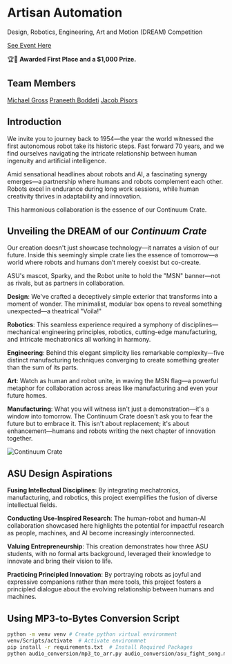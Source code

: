 # Artisan Automation

Design, Robotics, Engineering, Art and Motion (DREAM) Competition

[See Event Here](https://intheloop.engineering.asu.edu/2025/04/18/attend-the-dream-competition-seminar-april-25/)

🏆🥇 **Awarded First Place and a $1,000 Prize.**

## Team Members

[Michael Gross](https://github.com/MGross21)
[Praneeth Boddeti](https://github.com/pbleedblue)
[Jacob Pisors](https://github.com/JPisors)

## Introduction

We invite you to journey back to 1954—the year the world witnessed the first autonomous robot take its historic steps. Fast forward 70 years, and we find ourselves navigating the intricate relationship between human ingenuity and artificial intelligence.

Amid sensational headlines about robots and AI, a fascinating synergy emerges—a partnership where humans and robots complement each other. Robots excel in endurance during long work sessions, while human creativity thrives in adaptability and innovation.

This harmonious collaboration is the essence of our Continuum Crate.

## Unveiling the DREAM of our *Continuum Crate*

Our creation doesn't just showcase technology—it narrates a vision of our future. Inside this seemingly simple crate lies the essence of tomorrow—a world where robots and humans don’t merely coexist but co-create.

ASU's mascot, Sparky, and the Robot unite to hold the "MSN" banner—not as rivals, but as partners in collaboration.

**Design**: We've crafted a deceptively simple exterior that transforms into a moment of wonder. The minimalist, modular box opens to reveal something unexpected—a theatrical "Voila!"

**Robotics**: This seamless experience required a symphony of disciplines—mechanical engineering principles, robotics, cutting-edge manufacturing, and intricate mechatronics all working in harmony.

**Engineering**: Behind this elegant simplicity lies remarkable complexity—five distinct manufacturing techniques converging to create something greater than the sum of its parts.

**Art**: Watch as human and robot unite, in waving the MSN flag—a powerful metaphor for collaboration across areas like manufacturing and even your future homes.

**Manufacturing**: What you will witness isn't just a demonstration—it's a window into tomorrow. The Continuum Crate doesn't ask you to fear the future but to embrace it. This isn't about replacement; it's about enhancement—humans and robots writing the next chapter of innovation together.

![Continuum Crate](media/continuum_crate.gif)

## ASU Design Aspirations

**Fusing Intellectual Disciplines**: By integrating mechatronics, manufacturing, and robotics, this project exemplifies the fusion of diverse intellectual fields.

**Conducting Use-Inspired Research**: The human-robot and human-AI collaboration showcased here highlights the potential for impactful research as people, machines, and AI become increasingly interconnected.

**Valuing Entrepreneurship**: This creation demonstrates how three ASU students, with no formal arts background, leveraged their knowledge to innovate and bring their vision to life.

**Practicing Principled Innovation**: By portraying robots as joyful and expressive companions rather than mere tools, this project fosters a principled dialogue about the evolving relationship between humans and machines.

## Using MP3-to-Bytes Conversion Script

```bash
python -m venv venv # Create python virtual environment
venv/Scripts/activate  # Activate environmnet
pip install -r requirements.txt  # Install Required Packages
python audio_conversion/mp3_to_arr.py audio_conversion/asu_fight_song.mp3 arduino_code/song.h --name asu_fight_song --rate 1000
```
